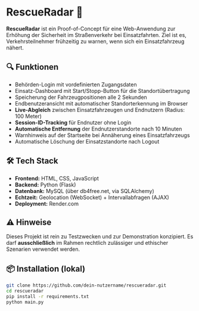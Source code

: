 # RescueRadar 🚨

**RescueRadar** ist ein Proof-of-Concept für eine Web-Anwendung zur Erhöhung der Sicherheit im Straßenverkehr bei Einsatzfahrten. Ziel ist es, Verkehrsteilnehmer frühzeitig zu warnen, wenn sich ein Einsatzfahrzeug nähert.

## 🔍 Funktionen

- Behörden-Login mit vordefinierten Zugangsdaten
- Einsatz-Dashboard mit Start/Stopp-Button für die Standortübertragung
- Speicherung der Fahrzeugpositionen alle 2 Sekunden
- Endbenutzeransicht mit automatischer Standorterkennung im Browser
- **Live-Abgleich** zwischen Einsatzfahrzeugen und Endnutzern (Radius: 100 Meter)
- **Session-ID-Tracking** für Endnutzer ohne Login
- **Automatische Entfernung** der Endnutzerstandorte nach 10 Minuten
- Warnhinweis auf der Startseite bei Annäherung eines Einsatzfahrzeugs
- Automatische Löschung der Einsatzstandorte nach Logout

## 🛠️ Tech Stack

- **Frontend:** HTML, CSS, JavaScript
- **Backend:** Python (Flask)
- **Datenbank:** MySQL (über db4free.net, via SQLAlchemy)
- **Echtzeit:** Geolocation (WebSocket) + Intervallabfragen (AJAX)
- **Deployment:** Render.com

## ⚠️ Hinweise

Dieses Projekt ist rein zu Testzwecken und zur Demonstration konzipiert. Es darf **ausschließlich** im Rahmen rechtlich zulässiger und ethischer Szenarien verwendet werden.

## 📦 Installation (lokal)

```bash
git clone https://github.com/dein-nutzername/rescueradar.git
cd rescueradar
pip install -r requirements.txt
python main.py
